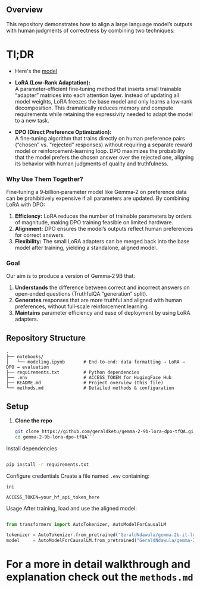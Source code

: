 

## Overview  
This repository demonstrates how to align a large language model’s outputs with human judgments of correctness by combining two techniques:

# Tl;DR
- Here's the [model](https://huggingface.co/GeraldNdawula/gemma-2b-it-lora-dpo-tfQA)

- **LoRA (Low‑Rank Adaptation):**  
  A parameter‑efficient fine‑tuning method that inserts small trainable “adapter” matrices into each attention layer. Instead of updating all model weights, LoRA freezes the base model and only learns a low‑rank decomposition. This dramatically reduces memory and compute requirements while retaining the expressivity needed to adapt the model to a new task.

- **DPO (Direct Preference Optimization):**  
  A fine‑tuning algorithm that trains directly on human preference pairs (“chosen” vs. “rejected” responses) without requiring a separate reward model or reinforcement‐learning loop. DPO maximizes the probability that the model prefers the chosen answer over the rejected one, aligning its behavior with human judgments of quality and truthfulness.

### Why Use Them Together?  
Fine‑tuning a 9‑billion‑parameter model like Gemma‑2 on preference data can be prohibitively expensive if all parameters are updated. By combining LoRA with DPO:

1. **Efficiency:** LoRA reduces the number of trainable parameters by orders of magnitude, making DPO training feasible on limited hardware.  
2. **Alignment:** DPO ensures the model’s outputs reflect human preferences for correct answers.  
3. **Flexibility:** The small LoRA adapters can be merged back into the base model after training, yielding a standalone, aligned model.

### Goal  
Our aim is to produce a version of Gemma‑2 9B that:

1. **Understands** the difference between correct and incorrect answers on open‑ended questions (TruthfulQA “generation” split).  
2. **Generates** responses that are more truthful and aligned with human preferences, without full‐scale reinforcement learning.  
3. **Maintains** parameter efficiency and ease of deployment by using LoRA adapters.

## Repository Structure

```text
.
├── notebooks/
│   └── modeling.ipynb       # End‑to‑end: data formatting → LoRA → DPO → evaluation
├── requirements.txt         # Python dependencies
├── .env                     # ACCESS_TOKEN for HugingFace Hub
├── README.md                # Project overview (this file)
└── methods.md               # Detailed methods & configuration
```

## Setup

1. **Clone the repo**  
   ```bash
   git clone https://github.com/geraldketu/gemma-2-9b-lora-dpo-tfQA.git
   cd gemma-2-9b-lora-dpo-tfQA```
Install dependencies

```bash

pip install -r requirements.txt
```
Configure credentials
Create a file named `.env` containing:
```
ini

ACCESS_TOKEN=your_hf_api_token_here
```
Usage
After training, load and use the aligned model:

```python

from transformers import AutoTokenizer, AutoModelForCausalLM

tokenizer = AutoTokenizer.from_pretrained("GeraldNdawula/gemma-2b-it-lora-dpo-tfQA")
model     = AutoModelForCausalLM.from_pretrained("GeraldNdawula/gemma-2b-it-lora-dpo-tfQA")
```
# For a more in detail walkthrough and explanation check out the `methods.md`
